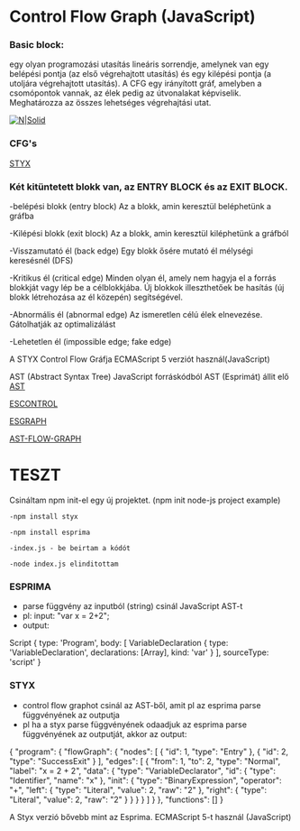 # Control Flow Graph (JavaScript)

### Basic block:
egy olyan programozási utasítás lineáris sorrendje, amelynek van egy
belépési pontja (az első végrehajtott utasítás) és egy kilépési pontja (a
utoljára végrehajtott utasítás).
A CFG egy irányított gráf, amelyben a csomópontok vannak, az élek pedig az útvonalakat képviselik.
Meghatározza az összes lehetséges végrehajtási utat.

[![N|Solid](https://thesafety.us/images/articles/javascript-logo.png)](https://nodesource.com/products/nsolid)

### CFG's
[STYX](https://github.com/mariusschulz/styx)


### Két kitüntetett blokk van, az ENTRY BLOCK és az EXIT BLOCK.

-belépési blokk (entry block)
Az a blokk, amin keresztül beléphetünk a gráfba

-Kilépési blokk (exit block)
Az a blokk, amin keresztül kiléphetünk a gráfból

-Visszamutató él (back edge)
Egy blokk ősére mutató él mélységi keresésnél (DFS)

-Kritikus él (critical edge)
Minden olyan él, amely nem hagyja el a forrás blokkját vagy lép be a célblokkjába. Új blokkok illeszthetőek be hasítás (új blokk létrehozása az él közepén) segítségével.

-Abnormális él (abnormal edge)
Az ismeretlen célú élek elnevezése. Gátolhatják az optimalizálást

-Lehetetlen él (impossible edge; fake edge)

A STYX Control Flow Gráfja ECMAScript 5 verziót használ(JavaScript)

AST (Abstract Syntax Tree) JavaScript forráskódból AST (Esprimát) állit elő
[AST](https://esprima.org/demo/parse.html)

[ESCONTROL](https://www.npmjs.com/package/escontrol)

[ESGRAPH](https://www.npmjs.com/package/esgraph)

[AST-FLOW-GRAPH](https://www.npmjs.com/package/ast-flow-graph)


# TESZT

Csináltam npm init-el egy új projektet. (npm init node-js project example)

    -npm install styx

    -npm install esprima

    -index.js - be beirtam a kódót

    -node index.js elinditottam

### ESPRIMA

-   parse függvény az inputból (string) csinál JavaScript AST-t
-   pl: input: "var x = 2+2";
-   output: 

Script {
  type: 'Program',
  body:
   [ VariableDeclaration {
       type: 'VariableDeclaration',
       declarations: [Array],
       kind: 'var' } ],
  sourceType: 'script' }

### STYX

-  control flow graphot csinál az AST-ből, amit pl az esprima parse függvényének az outputja
-  pl ha a styx parse függvényének odaadjuk az esprima parse függvényének az outputját, akkor az output:

{
  "program": {
    "flowGraph": {
      "nodes": [
        {
          "id": 1,
          "type": "Entry"
        },
        {
          "id": 2,
          "type": "SuccessExit"
        }
      ],
      "edges": [
        {
          "from": 1,
          "to": 2,
          "type": "Normal",
          "label": "x = 2 + 2",
          "data": {
            "type": "VariableDeclarator",
            "id": {
              "type": "Identifier",
              "name": "x"
            },
            "init": {
              "type": "BinaryExpression",
              "operator": "+",
              "left": {
                "type": "Literal",
                "value": 2,
                "raw": "2"
              },
              "right": {
                "type": "Literal",
                "value": 2,
                "raw": "2"
              }
            }
          }
        }
      ]
    }
  },
  "functions": []
}

A Styx verzió bővebb mint az Esprima.
ECMAScript 5-t használ (JavaScript)